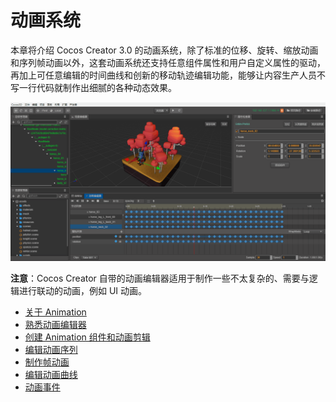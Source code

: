# 动画系统

本章将介绍 Cocos Creator 3.0 的动画系统，除了标准的位移、旋转、缩放动画和序列帧动画以外，这套动画系统还支持任意组件属性和用户自定义属性的驱动，再加上可任意编辑的时间曲线和创新的移动轨迹编辑功能，能够让内容生产人员不写一行代码就制作出细腻的各种动态效果。

![animation cover](index/main.gif)

**注意**：Cocos Creator 自带的动画编辑器适用于制作一些不太复杂的、需要与逻辑进行联动的动画，例如 UI 动画。

- [关于 Animation](animation.md)
- [熟悉动画编辑器](animation-editor.md)
- [创建 Animation 组件和动画剪辑](animation-create.md)
- [编辑动画序列](animation-clip.md)
- [制作帧动画](sprite-animation.md)
- [编辑动画曲线](animation-curve.md)
- [动画事件](animation-event.md)
